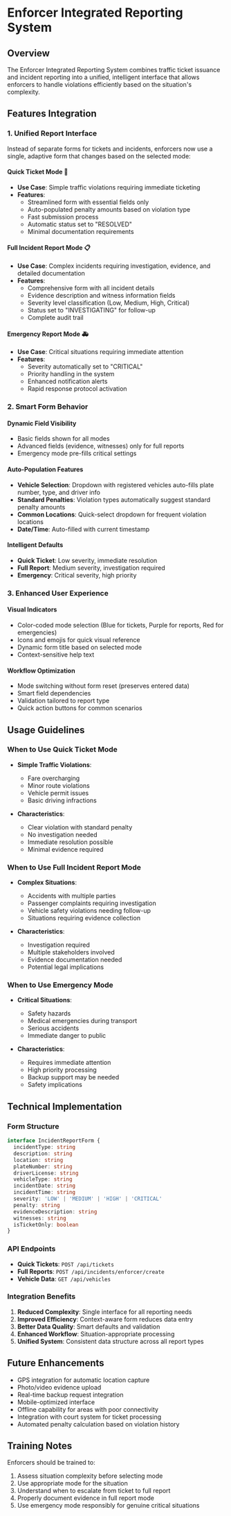 # Enforcer Integrated Reporting System

## Overview
The Enforcer Integrated Reporting System combines traffic ticket issuance and incident reporting into a unified, intelligent interface that allows enforcers to handle violations efficiently based on the situation's complexity.

## Features Integration

### 1. Unified Report Interface
Instead of separate forms for tickets and incidents, enforcers now use a single, adaptive form that changes based on the selected mode:

#### Quick Ticket Mode 🎫
- **Use Case**: Simple traffic violations requiring immediate ticketing
- **Features**:
  - Streamlined form with essential fields only
  - Auto-populated penalty amounts based on violation type
  - Fast submission process
  - Automatic status set to "RESOLVED"
  - Minimal documentation requirements

#### Full Incident Report Mode 📋  
- **Use Case**: Complex incidents requiring investigation, evidence, and detailed documentation
- **Features**:
  - Comprehensive form with all incident details
  - Evidence description and witness information fields
  - Severity level classification (Low, Medium, High, Critical)
  - Status set to "INVESTIGATING" for follow-up
  - Complete audit trail

#### Emergency Report Mode 🚑
- **Use Case**: Critical situations requiring immediate attention
- **Features**:
  - Severity automatically set to "CRITICAL"
  - Priority handling in the system
  - Enhanced notification alerts
  - Rapid response protocol activation

### 2. Smart Form Behavior

#### Dynamic Field Visibility
- Basic fields shown for all modes
- Advanced fields (evidence, witnesses) only for full reports
- Emergency mode pre-fills critical settings

#### Auto-Population Features
- **Vehicle Selection**: Dropdown with registered vehicles auto-fills plate number, type, and driver info
- **Standard Penalties**: Violation types automatically suggest standard penalty amounts
- **Common Locations**: Quick-select dropdown for frequent violation locations
- **Date/Time**: Auto-filled with current timestamp

#### Intelligent Defaults
- **Quick Ticket**: Low severity, immediate resolution
- **Full Report**: Medium severity, investigation required
- **Emergency**: Critical severity, high priority

### 3. Enhanced User Experience

#### Visual Indicators
- Color-coded mode selection (Blue for tickets, Purple for reports, Red for emergencies)
- Icons and emojis for quick visual reference
- Dynamic form title based on selected mode
- Context-sensitive help text

#### Workflow Optimization
- Mode switching without form reset (preserves entered data)
- Smart field dependencies
- Validation tailored to report type
- Quick action buttons for common scenarios

## Usage Guidelines

### When to Use Quick Ticket Mode
- **Simple Traffic Violations**:
  - Fare overcharging
  - Minor route violations
  - Vehicle permit issues
  - Basic driving infractions

- **Characteristics**:
  - Clear violation with standard penalty
  - No investigation needed
  - Immediate resolution possible
  - Minimal evidence required

### When to Use Full Incident Report Mode
- **Complex Situations**:
  - Accidents with multiple parties
  - Passenger complaints requiring investigation
  - Vehicle safety violations needing follow-up
  - Situations requiring evidence collection

- **Characteristics**:
  - Investigation required
  - Multiple stakeholders involved
  - Evidence documentation needed
  - Potential legal implications

### When to Use Emergency Mode
- **Critical Situations**:
  - Safety hazards
  - Medical emergencies during transport
  - Serious accidents
  - Immediate danger to public

- **Characteristics**:
  - Requires immediate attention
  - High priority processing
  - Backup support may be needed
  - Safety implications

## Technical Implementation

### Form Structure
```typescript
interface IncidentReportForm {
  incidentType: string
  description: string
  location: string
  plateNumber: string
  driverLicense: string
  vehicleType: string
  incidentDate: string
  incidentTime: string
  severity: 'LOW' | 'MEDIUM' | 'HIGH' | 'CRITICAL'
  penalty: string
  evidenceDescription: string
  witnesses: string
  isTicketOnly: boolean
}
```

### API Endpoints
- **Quick Tickets**: `POST /api/tickets`
- **Full Reports**: `POST /api/incidents/enforcer/create`
- **Vehicle Data**: `GET /api/vehicles`

### Integration Benefits
1. **Reduced Complexity**: Single interface for all reporting needs
2. **Improved Efficiency**: Context-aware form reduces data entry
3. **Better Data Quality**: Smart defaults and validation
4. **Enhanced Workflow**: Situation-appropriate processing
5. **Unified System**: Consistent data structure across all report types

## Future Enhancements
- GPS integration for automatic location capture
- Photo/video evidence upload
- Real-time backup request integration
- Mobile-optimized interface
- Offline capability for areas with poor connectivity
- Integration with court system for ticket processing
- Automated penalty calculation based on violation history

## Training Notes
Enforcers should be trained to:
1. Assess situation complexity before selecting mode
2. Use appropriate mode for the situation
3. Understand when to escalate from ticket to full report
4. Properly document evidence in full report mode
5. Use emergency mode responsibly for genuine critical situations